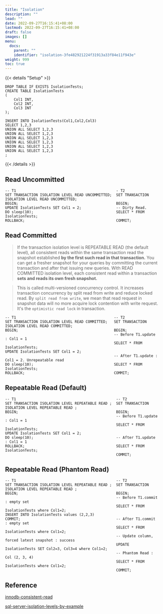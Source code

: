 ```yaml
---
title: "Isolation"
description: ""
lead: ""
date: 2022-09-27T16:15:41+08:00
lastmod: 2022-09-27T16:15:41+08:00
draft: false
images: []
menu:
  docs:
    parent: ""
    identifier: "isolation-3fe482921224f31913a33f84e11f943e"
weight: 999
toc: true
---
```

{{< details "Setup" >}}
```mysql
DROP TABLE IF EXISTS IsolationTests;
CREATE TABLE IsolationTests
(
    Col1 INT,
    Col2 INT,
    Col3 INT
);

INSERT INTO IsolationTests(Col1,Col2,Col3)
SELECT 1,2,3
UNION ALL SELECT 1,2,3
UNION ALL SELECT 1,2,3
UNION ALL SELECT 1,2,3
UNION ALL SELECT 1,2,3
UNION ALL SELECT 1,2,3
UNION ALL SELECT 1,2,3
;
```
{{< /details >}}

## Read Uncommitted
```mysql
-- T1                                              - T2
SET TRANSACTION ISOLATION LEVEL READ UNCOMMITTED;  SET TRANSACTION ISOLATION LEVEL READ UNCOMMITTED;
BEGIN;                                             BEGIN;
UPDATE IsolationTests SET Col1 = 2;                -- Dirty Read. 
DO sleep(10);                                      SELECT * FROM IsolationTests; 
ROLLBACK;                                          COMMIT; 
```
## Read Committed
> If the transaction isolation level is REPEATABLE READ (the default level), all consistent reads within the same transaction read the snapshot established **by the first such read in that transaction.** You can get a fresher snapshot for your queries by committing the current transaction and after that issuing new queries. 
> With READ COMMITTED isolation level, each consistent read within a transaction **sets and reads its own fresh snapshot.**

> This is called multi-versioned concurrency control. It increases transaction concurrency by split read from write and reduce locked read.
> By `split read from write`, we mean that read request in snapshot data will no more acquire lock contention with write request. It's the `optimistic read lock` in transaction.

```mysql
-- T1                                             -- T2                                            
SET TRANSACTION ISOLATION LEVEL READ COMMITTED;   SET TRANSACTION ISOLATION LEVEL READ COMMITTED;  
BEGIN;                                            BEGIN;                                           
                                                  -- Before T1.update : Col1 = 1                   
                                                  SELECT * FROM IsolationTests;                    
UPDATE IsolationTests SET Col1 = 2;               
                                                  -- After T1.update : Col1 = 2. Unrepeatable read 
DO sleep(10);                                     SELECT * FROM IsolationTests;                    
ROLLBACK;                                         COMMIT;                                          
```                                               
## Repeatable Read (Default)
```mysql
-- T1                                              -- T2                                            
SET TRANSACTION ISOLATION LEVEL REPEATABLE READ ;  SET TRANSACTION ISOLATION LEVEL REPEATABLE READ ;
BEGIN;                                             BEGIN;                                           
                                                   -- Before T1.update : Col1 = 1
                                                   SELECT * FROM IsolationTests;  
UPDATE IsolationTests SET Col1 = 2;                                   
DO sleep(10);                                      -- After T1.update : Col1 = 1                     
ROLLBACK;                                          SELECT * FROM IsolationTests;                    
                                                   COMMIT; 
```            
## Repeatable Read (Phantom Read)
```mysql
-- T1                                              -- T2                                            
SET TRANSACTION ISOLATION LEVEL REPEATABLE READ ;  SET TRANSACTION ISOLATION LEVEL REPEATABLE READ ;
BEGIN;                                             BEGIN;                                           
                                                   -- Before T1.commit : empty set
                                                   SELECT * FROM IsolationTests where Col1=2;  
INSERT INTO IsolationTests values (2,2,3)                                 
COMMIT;                                            -- After T1.commit : empty set     
                                                   SELECT * FROM IsolationTests where Col1=2;   
                                                   -- Update column, forced latest snapshot : success
                                                   UPDATE IsolationTests SET Col2=3, Col3=4 where Col1=2;
                                                   -- Phantom Read : Col (2, 3, 4)
                                                   SELECT * FROM IsolationTests where Col1=2;
                                                   COMMIT; 
```
## Reference
[innodb-consistent-read](https://dev.mysql.com/doc/refman/5.7/en/innodb-consistent-read.html)

[sql-server-isolation-levels-by-example](https://gavindraper.com/2012/02/18/sql-server-isolation-levels-by-example/)